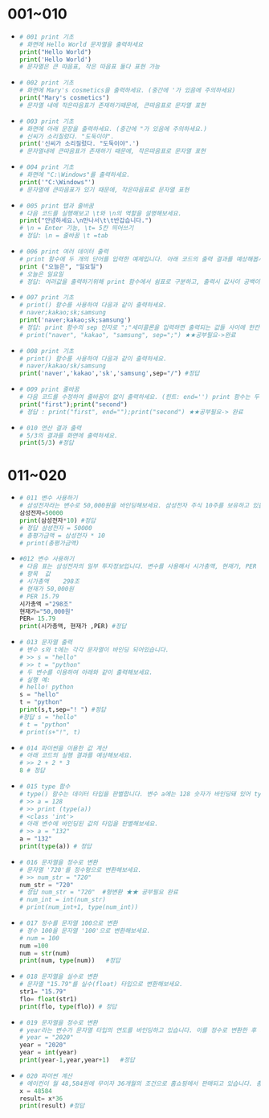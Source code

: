 # 001~010

- ```python
  # 001 print 기초
  # 화면에 Hello World 문자열을 출력하세요
  print("Hello World")
  print('Hello World')
  # 문자열은 큰 따음표, 작은 따음표 둘다 표현 가능
  ```
- ```python
  # 002 print 기초
  # 화면에 Mary's cosmetics을 출력하세요. (중간에 '가 있음에 주의하세요)
  print("Mary's cosmetics")
  # 문자열 내에 작은따음표가 존재하기때문에, 큰따음표로 문자열 표현
  ```
- ```python
  # 003 print 기초
  # 화면에 아래 문장을 출력하세요. (중간에 "가 있음에 주의하세요.)
  # 신씨가 소리질렀다. "도둑이야".
  print('신씨가 소리질렀다. "도둑이야".')
  # 문자열내에 큰따음표가 존재하기 때문에, 작은따음표로 문자열 표현
  ```
- ```python
  # 004 print 기초
  # 화면에 "C:\Windows"를 출력하세요.
  print('"C:\Windows"')
  # 문자열에 큰따음표가 있기 때문에, 작은따음표로 문자열 표현
  ```
- ```python
  # 005 print 탭과 줄바꿈
  # 다음 코드를 실행해보고 \t와 \n의 역할을 설명해보세요.
  print("안녕하세요.\n만나서\t\t반갑습니다.")
  # \n = Enter 기능, \t= 5칸 띄어쓰기 
  # 정답: \n = 줄바꿈 \t =tab
  ```
- ```python
  # 006 print 여러 데이터 출력
  # print 함수에 두 개의 단어를 입력한 예제입니다. 아래 코드의 출력 결과를 예상해봅시다.
  print ("오늘은", "일요일")
  # 오늘은 일요일
  # 정답: 여러값을 출력하기위해 print 함수에서 쉼표로 구분하고, 출력시 값사이 공백이 하나 추가
  ```
- ```python
  # 007 print 기초
  # print() 함수를 사용하여 다음과 같이 출력하세요.
  # naver;kakao;sk;samsung
  print('naver;kakao;sk;samsung')
  # 정답: print 함수의 sep 인자로 ";"세미콜론을 입력하면 출력되는 값들 사이에 한칸 공백대신 세미콜론 출력
  # print("naver", "kakao", "samsung", sep=";") ★★공부필요->완료
  ```
- ```python
  # 008 print 기초
  # print() 함수를 사용하여 다음과 같이 출력하세요.
  # naver/kakao/sk/samsung
  print('naver','kakao','sk','samsung',sep="/") #정답
  ```
- ```python
  # 009 print 줄바꿈
  # 다음 코드를 수정하여 줄바꿈이 없이 출력하세요. (힌트: end='') print 함수는 두 번 사용합니다. 세미콜론 (;)은 한줄에 여러 개의 명령을 작성하기 위해 사용합니다.
  print("first");print("second")
  # 정답 : print("first", end="");print("second") ★★공부필요-> 완료
  ```
- ```python
  # 010 연산 결과 출력 
  # 5/3의 결과를 화면에 출력하세요.
  print(5/3) #정답
  ```
  
#  011~020

- ```python
  # 011 변수 사용하기
  # 삼성전자라는 변수로 50,000원을 바인딩해보세요. 삼성전자 주식 10주를 보유하고 있을 때 총 평가금액을 출력하세요.
  삼성전자=50000
  print(삼성전자*10) #정답
  # 정답 삼성전자 = 50000
  # 총평가금액 = 삼성전자 * 10
  # print(총평가금액)
  ```
- ```python
  #012 변수 사용하기
  # 다음 표는 삼성전자의 일부 투자정보입니다. 변수를 사용해서 시가총액, 현재가, PER 등을 바인딩해보세요.
  # 항목	값
  # 시가총액	298조
  # 현재가	50,000원
  # PER	15.79
  시가총액 ="298조"
  현재가="50,000원"
  PER= 15.79
  print(시가총액, 현재가 ,PER) #정답
  ```
- ```python
  # 013 문자열 출력
  # 변수 s와 t에는 각각 문자열이 바인딩 되어있습니다.
  # >> s = "hello"
  # >> t = "python"
  # 두 변수를 이용하여 아래와 같이 출력해보세요.
  # 실행 예:
  # hello! python
  s = "hello"
  t = "python"
  print(s,t,sep="! ") #정답
  #정답 s = "hello"
  # t = "python"
  # print(s+"!", t)
  ```
- ```python
  # 014 파이썬을 이용한 값 계산
  # 아래 코드의 실행 결과를 예상해보세요.
  # >> 2 + 2 * 3
  8 # 정답
  ```
- ```python
  # 015 type 함수
  # type() 함수는 데이터 타입을 판별합니다. 변수 a에는 128 숫자가 바인딩돼 있어 type 함수가 int (정수)형임을 알려줍니다.
  # >> a = 128
  # >> print (type(a))
  # <class 'int'>
  # 아래 변수에 바인딩된 값의 타입을 판별해보세요.
  # >> a = "132"
  a = "132"
  print(type(a)) # 정답
  ```
- ```python
  # 016 문자열을 정수로 변환
  # 문자열 '720'를 정수형으로 변환해보세요.
  # >> num_str = "720"
  num_str = "720"
  # 정답 num_str = "720"  #형변환 ★★ 공부필요 완료
  # num_int = int(num_str) 
  # print(num_int+1, type(num_int))
  ```
- ```python
  # 017 정수를 문자열 100으로 변환
  # 정수 100을 문자열 '100'으로 변환해보세요.
  # num = 100
  num =100
  num = str(num)
  print(num, type(num))   #정답
  ```
- ```python
  # 018 문자열을 실수로 변환
  # 문자열 "15.79"를 실수(float) 타입으로 변환해보세요.
  str1= "15.79"
  flo= float(str1)
  print(flo, type(flo)) # 정답
  ```
- ```python
  # 019 문자열을 정수로 변환
  # year라는 변수가 문자열 타입의 연도를 바인딩하고 있습니다. 이를 정수로 변환한 후 최근 3년의 연도를 화면에 출력해보세요.
  # year = "2020"
  year = "2020"
  year = int(year)
  print(year-1,year,year+1)   #정답
  ```
- ```python
  # 020 파이썬 계산
  # 에이컨이 월 48,584원에 무이자 36개월의 조건으로 홈쇼핑에서 판매되고 있습니다. 총 금액은 계산한 후 이를 화면에 출력해보세요. (변수사용하기)
  x = 48584
  result= x*36
  print(result) #정답
  ```


